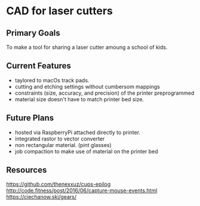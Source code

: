 # CAD for laser cutters

## Primary Goals

To make a tool for sharing a laser cutter amoung a school of kids.

## Current Features

* taylored to macOs track pads.
* cutting and etching settings without cumbersom mappings
* constraints (size, accuracy, and precision) of the printer preprogrammed
* material size doesn't have to match printer bed size.

## Future Plans

* hosted via RaspberryPi attached directly to printer.
* integrated rastor to vector converter
* non rectangular material. (pint glasses)
* job compaction to make use of material on the printer bed

## Resources

https://github.com/thenexxuz/cups-epilog
http://code.fitness/post/2016/06/capture-mouse-events.html
https://ciechanow.ski/gears/
